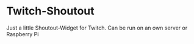 # Twitch-Shoutout
Just a little Shoutout-Widget for Twitch. Can be run on an own server or Raspberry Pi
